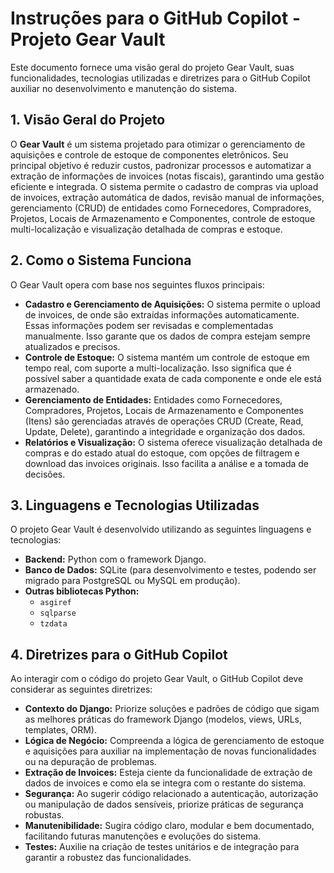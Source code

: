 # Instruções para o GitHub Copilot - Projeto Gear Vault

Este documento fornece uma visão geral do projeto Gear Vault, suas funcionalidades, tecnologias utilizadas e diretrizes para o GitHub Copilot auxiliar no desenvolvimento e manutenção do sistema.

## 1. Visão Geral do Projeto

O **Gear Vault** é um sistema projetado para otimizar o gerenciamento de aquisições e controle de estoque de componentes eletrônicos. Seu principal objetivo é reduzir custos, padronizar processos e automatizar a extração de informações de invoices (notas fiscais), garantindo uma gestão eficiente e integrada. O sistema permite o cadastro de compras via upload de invoices, extração automática de dados, revisão manual de informações, gerenciamento (CRUD) de entidades como Fornecedores, Compradores, Projetos, Locais de Armazenamento e Componentes, controle de estoque multi-localização e visualização detalhada de compras e estoque.

## 2. Como o Sistema Funciona

O Gear Vault opera com base nos seguintes fluxos principais:

*   **Cadastro e Gerenciamento de Aquisições:** O sistema permite o upload de invoices, de onde são extraídas informações automaticamente. Essas informações podem ser revisadas e complementadas manualmente. Isso garante que os dados de compra estejam sempre atualizados e precisos.
*   **Controle de Estoque:** O sistema mantém um controle de estoque em tempo real, com suporte a multi-localização. Isso significa que é possível saber a quantidade exata de cada componente e onde ele está armazenado.
*   **Gerenciamento de Entidades:** Entidades como Fornecedores, Compradores, Projetos, Locais de Armazenamento e Componentes (Itens) são gerenciadas através de operações CRUD (Create, Read, Update, Delete), garantindo a integridade e organização dos dados.
*   **Relatórios e Visualização:** O sistema oferece visualização detalhada de compras e do estado atual do estoque, com opções de filtragem e download das invoices originais. Isso facilita a análise e a tomada de decisões.

## 3. Linguagens e Tecnologias Utilizadas

O projeto Gear Vault é desenvolvido utilizando as seguintes linguagens e tecnologias:

*   **Backend:** Python com o framework Django.
*   **Banco de Dados:** SQLite (para desenvolvimento e testes, podendo ser migrado para PostgreSQL ou MySQL em produção).
*   **Outras bibliotecas Python:**
    *   `asgiref`
    *   `sqlparse`
    *   `tzdata`

## 4. Diretrizes para o GitHub Copilot

Ao interagir com o código do projeto Gear Vault, o GitHub Copilot deve considerar as seguintes diretrizes:

*   **Contexto do Django:** Priorize soluções e padrões de código que sigam as melhores práticas do framework Django (modelos, views, URLs, templates, ORM).
*   **Lógica de Negócio:** Compreenda a lógica de gerenciamento de estoque e aquisições para auxiliar na implementação de novas funcionalidades ou na depuração de problemas.
*   **Extração de Invoices:** Esteja ciente da funcionalidade de extração de dados de invoices e como ela se integra com o restante do sistema.
*   **Segurança:** Ao sugerir código relacionado a autenticação, autorização ou manipulação de dados sensíveis, priorize práticas de segurança robustas.
*   **Manutenibilidade:** Sugira código claro, modular e bem documentado, facilitando futuras manutenções e evoluções do sistema.
*   **Testes:** Auxilie na criação de testes unitários e de integração para garantir a robustez das funcionalidades.